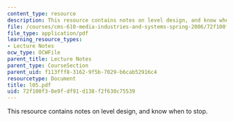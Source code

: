 ```yaml
---
content_type: resource
description: This resource contains notes on level design, and know when to stop.
file: /courses/cms-610-media-industries-and-systems-spring-2006/72f100f30e9fdf91d138f2f630c75539_l05.pdf
file_type: application/pdf
learning_resource_types:
- Lecture Notes
ocw_type: OCWFile
parent_title: Lecture Notes
parent_type: CourseSection
parent_uid: f113fff8-3162-9f5b-7029-b6cab52916c4
resourcetype: Document
title: l05.pdf
uid: 72f100f3-0e9f-df91-d138-f2f630c75539
---
```

This resource contains notes on level design, and know when to stop.

